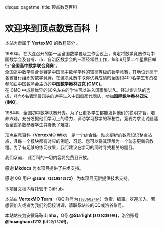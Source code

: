 disqus:
pagetime:
title: 顶点数竞百科

# 欢迎来到顶点数竞百科 ！

本站为隶属于 **VertexMO** 的教程部分 。

1980年，在大连召开的第一届全国数学普及工作会议上，确定将数学竞赛作为中国数学会及各省、市、自治区数学会的一项经常性工作，每年9月第二个星期日举行“**全国高中数学联合竞赛**”。  
全国高中数学联合竞赛是中国高中数学学科的较高等级的数学竞赛，其地位远高于各省自行组织的数学竞赛。在这项竞赛中取得优异成绩的全国约400名学生有资格参加由中国数学会主办的**中国数学奥林匹克 (CMO)**。  
在 CMO 中成绩优异的60名左右的学生可以进入国家集训队。经过集训队的选拔，将有6名表现最顶尖的选手进入中国国家代表队，参加**国际数学奥林匹克 (IMO)**。

1984年，全国初中数学联赛开办。为了让更多学生都能发挥他们的聪明才智，培养兴趣，充分发掘他们学习上的潜力，调动学习数学的积极性，竞赛力求让试题适合全国多数参赛学生并降低了难度。

顶点数竞百科（**VertexMO Wiki**） 是一个综合性、动态更新的数竞知识整合站点，且每一个模块都有对应的例题、习题。您可以将其理解为一个动态更新的教程。为了有足够的练习效果，我们建议在学习的同时寻找相关的题目。

我们承诺， 此百科的一切内容将免费且开放。

感谢 **Mkdocs** 为本项目提供了技术支持。

感谢 QQ 用户 **@sam（`1219543872`）** 为本项目无偿提供技术支持。

本项目文档内容托管于 GitHub。

本站由 **VertexMO Team** （QQ 群号为[`1083602464`](https://jq.qq.com/?_wv=1027&k=5xp8GNn)）负责、编辑。欢迎加入。若想要加入或者为我们的网校讲课，请联系站长的QQ或洛谷账号。

本站站长为安徽马鞍山 **hhx**，Q号 **@Starlight (`3530235993`)**，洛谷账号 **@huanghaox1212 (`UID为75765`)**。

